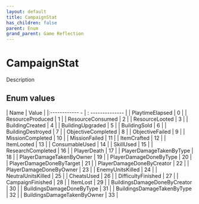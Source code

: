 ```yaml
---
layout: default
title: CampaignStat
has_children: false
parent: Enum
grand_parent: Game Reflection
---
```

# CampaignStat
Description 

## Enum values
| Name | Value |
|:------------ - | : -------------- |
| PlaytimeElapsed | 0 |
| ResourceProduced | 1 |
| ResourceConsumed | 2 |
| ResourceLooted | 3 |
| BuildingCreated | 4 |
| BuildingUpgraded | 5 |
| BuildingSold | 6 |
| BuildingDestroyed | 7 |
| ObjectiveCompleted | 8 |
| ObjectiveFailed | 9 |
| MissionCompleted | 10 |
| MissionFailed | 11 |
| ItemCrafted | 12 |
| ItemLooted | 13 |
| ConsumableUsed | 14 |
| SkillUsed | 15 |
| ResearchCompleted | 16 |
| PlayerDeath | 17 |
| PlayerDamageTakenByType | 18 |
| PlayerDamageTakenByOwner | 19 |
| PlayerDamageDoneByType | 20 |
| PlayerDamageDoneByTarget | 21 |
| PlayerDamageDoneByCreator | 22 |
| PlayerDamageDoneByOwner | 23 |
| EnemyUnitsKilled | 24 |
| NeutralUnitsKilled | 25 |
| CheatsUsed | 26 |
| DifficultyFinished | 27 |
| CampaignFinished | 28 |
| ItemLost | 29 |
| BuildingsDamageDoneByCreator | 30 |
| BuildingsDamageDoneByType | 31 |
| BuildingsDamageTakenByType | 32 |
| BuildingsDamageTakenByOwner | 33 |
